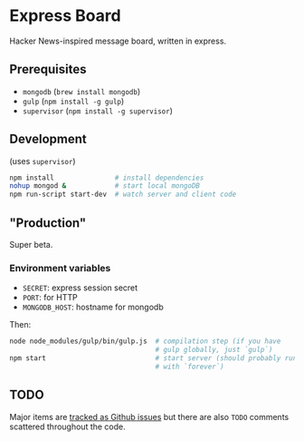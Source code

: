 # Express Board

Hacker News-inspired message board, written in express.

## Prerequisites

- `mongodb` (`brew install mongodb`)
- `gulp` (`npm install -g gulp`)
- `supervisor` (`npm install -g supervisor`)

## Development

(uses `supervisor`)

```bash
npm install               # install dependencies
nohup mongod &            # start local mongoDB
npm run-script start-dev  # watch server and client code

```

## "Production"

Super beta.

### Environment variables

- `SECRET`: express session secret
- `PORT`: for HTTP
- `MONGODB_HOST`: hostname for mongodb

Then:

```bash
node node_modules/gulp/bin/gulp.js  # compilation step (if you have
                                    # gulp globally, just `gulp`)
npm start                           # start server (should probably run
                                    # with `forever`)
```

## TODO

Major items are [tracked as Github issues](https://github.com/jaredmcdonald/message-board/issues) but there are also `TODO` comments scattered throughout the code.
